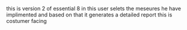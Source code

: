 this is version 2 of essential 8 in this user selets the meseures he have implimented and based on that it generates a detailed report this is costumer facing
